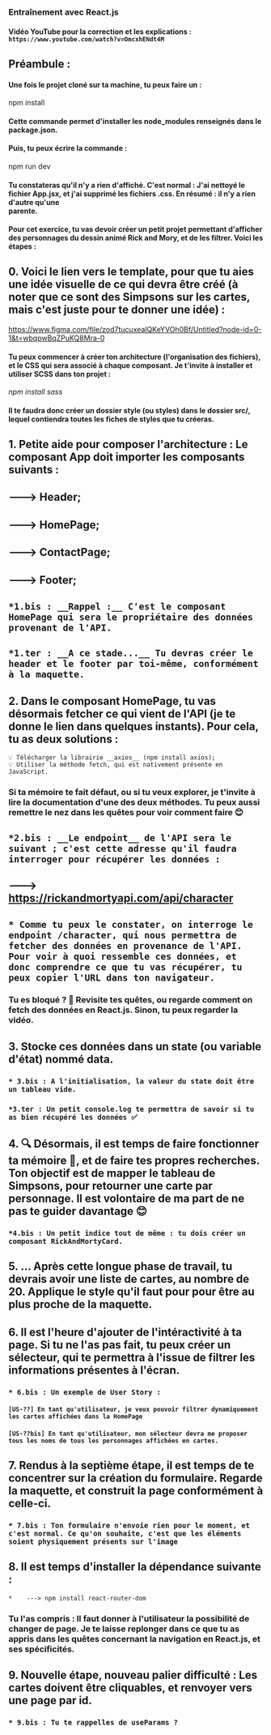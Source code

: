 ### Entraînement avec React.js
#### Vidéo YouTube pour la correction et les explications : `https://www.youtube.com/watch?v=OmcxhENdt4M`


## __Préambule__ :
#### Une fois le projet cloné sur ta machine, tu peux faire un :

npm install

#### Cette commande permet d'installer les node_modules renseignés dans le package.json.
#### Puis, tu peux écrire la commande :

npm run dev

#### Tu constateras qu'il n'y a rien d'affiché. C'est normal : J'ai nettoyé le fichier App.jsx, et j'ai supprimé les fichiers .css. En résumé : il n'y a rien d'autre qu'une <div> parente.

#### Pour cet exercice, tu vas devoir créer un petit projet permettant d'afficher des personnages du dessin animé Rick and Mory, et de les filtrer. Voici les étapes :

  ## 0. Voici le lien vers le template, pour que tu aies une idée visuelle de ce qui devra être créé (à noter que ce sont des Simpsons sur les cartes, mais c'est juste pour te donner une idée) :

  https://www.figma.com/file/zod7tucuxealQKeYVOh0Bf/Untitled?node-id=0-1&t=wbqpwBqZPuKQ8Mra-0
 
  #### Tu peux commencer à créer ton architecture (l'organisation des fichiers), et le CSS qui sera associé à chaque composant. Je t'invite à installer et utiliser SCSS dans ton projet :

  *npm install sass*

  #### Il te faudra donc créer un dossier style (ou styles) dans le dossier src/, lequel contiendra toutes les fiches de styles que tu créeras.

  ## 1. Petite aide pour composer l'architecture : Le composant App doit importer les composants suivants :
##    ---> Header;
##    ---> HomePage;
##    ---> ContactPage;
##    ---> Footer;

  ##  `*1.bis : __Rappel :__ C'est le composant HomePage qui sera le propriétaire des données provenant de l'API.`
  ## `*1.ter : __A ce stade...__ Tu devras créer le header et le footer par toi-même, conformément à la maquette.` 

  ## 2. Dans le composant HomePage, tu vas désormais fetcher ce qui vient de l'API (je te donne le lien dans quelques instants). Pour cela, tu as deux solutions :
    💡 Télécharger la librairie __axios__ (npm install axios);
    💡 Utiliser la méthode fetch, qui est nativement présente en JavaScript.
  ### Si ta mémoire te fait défaut, ou si tu veux explorer, je t'invite à lire la documentation d'une des deux méthodes. Tu peux aussi remettre le nez dans les quêtes pour voir comment faire 😊

  ##  `*2.bis : __Le endpoint__ de l'API sera le suivant ; c'est cette adresse qu'il faudra interroger pour récupérer les données :`
##    ---> https://rickandmortyapi.com/api/character
  ## `* Comme tu peux le constater, on interroge le endpoint /character, qui nous permettra de fetcher des données en provenance de l'API. Pour voir à quoi ressemble ces données, et donc comprendre ce que tu vas récupérer, tu peux copier l'URL dans ton navigateur.`

  ### Tu es bloqué ? 🧐 Revisite tes quêtes, ou regarde comment on fetch des données en React.js. Sinon, tu peux regarder la vidéo.

  ## 3. Stocke ces données dans un state (ou variable d'état) nommé data.
  ###   `* 3.bis : A l'initialisation, la valeur du state doit être un tableau vide.`
  ###   `*3.ter : Un petit console.log te permettra de savoir si tu as bien récupéré les données ✅`

  ## 4. 🔍️ Désormais, il est temps de faire fonctionner ta mémoire 🧠, et de faire tes propres recherches. Ton objectif est de mapper le tableau de Simpsons, pour retourner une carte par personnage. Il est volontaire de ma part de ne pas te guider davantage 😊
  ###   `*4.bis : Un petit indice tout de même : tu dois créer un composant RickAndMortyCard.`

  ## 5. ... Après cette longue phase de travail, tu devrais avoir une liste de cartes, au nombre de 20. Applique le style qu'il faut pour pour être au plus proche de la maquette.

  ## 6. Il est l'heure d'ajouter de l'intéractivité à ta page. Si tu ne l'as pas fait, tu peux créer un sélecteur, qui te permettra à l'issue de filtrer les informations présentes à l'écran.
  ### `* 6.bis : Un exemple de User Story :`
  #### `[US-??] En tant qu'utilisateur, je veux pouvoir filtrer dynamiquement les cartes affichées dans la HomePage`
  #### `[US-??bis] En tant qu'utilisateur, mon sélecteur devra me proposer tous les noms de tous les personnages affichées en cartes.`

  ## 7. Rendus à la septième étape, il est temps de te concentrer sur la création du formulaire. Regarde la maquette, et construit la page conformément à celle-ci.
  ### `* 7.bis : Ton formulaire n'envoie rien pour le moment, et c'est normal. Ce qu'on souhaite, c'est que les éléments soient physiquement présents sur l'image`

  ## 8. Il est temps d'installer la dépendance suivante :
  `*    ---> npm install react-router-dom`
  ### Tu l'as compris : Il faut donner à l'utilisateur la possibilité de changer de page. Je te laisse replonger dans ce que tu as appris dans les quêtes concernant la navigation en React.js, et ses spécificités.

  ## 9. Nouvelle étape, nouveau palier difficulté : Les cartes doivent être cliquables, et renvoyer vers une page par id.
  ### `* 9.bis : Tu te rappelles de useParams ?`